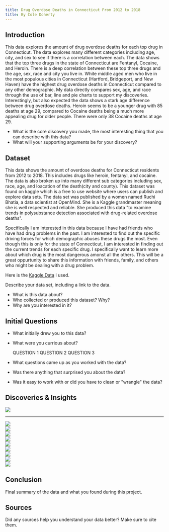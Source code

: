 ```yaml
---
title: Drug Overdose Deaths in Connecticut From 2012 to 2018
title: By Cole Doherty
---
```


## Introduction
This data explores the amount of drug overdose deaths for each top drug in Connecticut. The data explores many different categories including age, city, and sex to see if there is a correlation between each. The data shows that the top three drugs in the state of Connecticut are Fentanyl, Cocaine, and Heroin. There is a deep correlation between these top three drugs and the age, sex, race and city you live in. White middle aged men who live in the most populous cities in Connecticut (Hartford, Bridgeport, and New Haven) have the highest drug overdose deaths in Connecticut compared to any other demographic. My data directly compares sex, age, and race through the use of bar, line and pie charts to support my discoveries. Interestingly, but also expected the data shows a stark age difference between drug overdose deaths. Heroin seems to be a younger drug with 85 deaths at age 29, compared to Cocaine deaths being a much more appealing drug for older people. There were only 38 Cocaine deaths at age 29.
- What is the core discovery you made, the most interesting thing that you can describe with this data? 
- What will your supporting arguments be for your discovery?

## Dataset 

This data shows the amount of overdose deaths for Connecticut residents from 2012 to 2018. This includes drugs like heroin, fentanyl, and cocaine. The data is also broken up into many different sub categories including sex, race, age, and loacation of the death(city and county). This dataset was found on kaggle which is a free to use website where users can publish and explore data sets. The data set was published by a women named Ruchi Bhatia, a data scientist at OpenMind. She is a Kaggle grandmaster meaning she is well respected and reliable. She produced this data "to examine trends in polysubstance detection associated with drug-related overdose deaths".

Specifically I am interested in this data because I have had friends who have had drug problems in the past. I am interested to find out the specific driving forces for which demographic abuses these drugs the most. Even though this is only for the state of Connecticut, I am interested in finding out the current trends for each specific drug. I specifically want to learn more about which drug is the most dangerous amonst all the others. This will be a great oppurtunity to share this information with friends, family, and others who might be dealing with a drug problem. 

Here is the [Kaggle Data](https://www.kaggle.com/ruchi798/drug-overdose-deaths) I used.

Describe your data set, including a link to the data. 
- What is this data about?
- Who collected or produced this dataset? Why?
- Why are you interested in it?

## Initial Questions

- What initially drew you to this data? 
- What were you currious about? 

    QUESTION 1
    QUESTION 2
    QUESTION 3
  
- What questions came up as you worked with the data? 
- Was there anything that surprised you about the data?
- Was it easy to work with or did you have to clean or "wrangle" the data?

## Discoveries & Insights

<img src="https://cdn.discordapp.com/attachments/899489276700557352/949050124615692288/unknown.png">

---

<img src="https://media.discordapp.net/attachments/899489276700557352/949051357430702110/unknown.png?width=580&height=676">

<br />

<img src="https://media.discordapp.net/attachments/899489276700557352/949051785904021604/unknown.png?width=880&height=676">

<br />

<img src="https://media.discordapp.net/attachments/899489276700557352/949052157171224637/unknown.png?width=815&height=676">

<br />

<img src="https://media.discordapp.net/attachments/899489276700557352/949052415842340864/unknown.png?width=870&height=676">

<br />

<img src="https://media.discordapp.net/attachments/899489276700557352/949055992476352562/unknown.png?width=894&height=676">

<br />

<img src="https://media.discordapp.net/attachments/899489276700557352/949052988763275294/unknown.png?width=879&height=676">

<br />

<img src="https://media.discordapp.net/attachments/899489276700557352/949056292331339836/unknown.png?width=887&height=676">

<br />

<img src="https://media.discordapp.net/attachments/899489276700557352/949053570177703966/unknown.png?width=857&height=676">

<br />

<img src="https://media.discordapp.net/attachments/899489276700557352/949053807650828318/unknown.png?width=876&height=676">

<br />

## Conclusion

Final summary of the data and what you found during this project.

## Sources

Did any sources help you understand your data better? Make sure to cite them.

